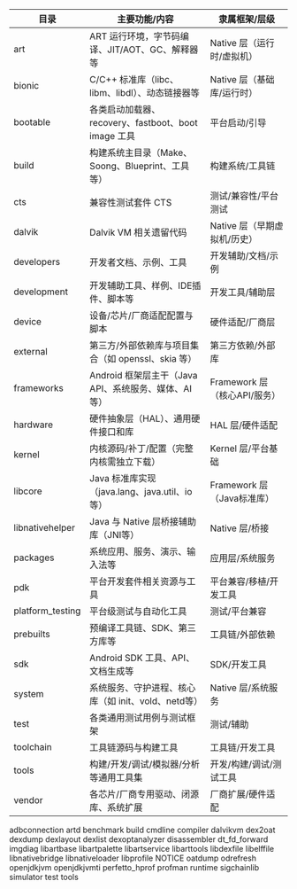 | 目录              | 主要功能/内容                                            | 隶属框架/层级                    |
|-------------------|---------------------------------------------------------|-----------------------------------|
| art               | ART 运行环境，字节码编译、JIT/AOT、GC、解释器等          | Native 层（运行时/虚拟机）         |
| bionic            | C/C++ 标准库（libc、libm、libdl）、动态链接器等          | Native 层（基础库/运行时）         |
| bootable          | 各类启动加载器、recovery、fastboot、boot image 工具      | 平台启动/引导                     |
| build             | 构建系统主目录（Make、Soong、Blueprint、工具等）         | 构建系统/工具链                   |
| cts               | 兼容性测试套件 CTS                                       | 测试/兼容性/平台测试               |
| dalvik            | Dalvik VM 相关遗留代码                                   | Native 层（早期虚拟机/历史）        |
| developers        | 开发者文档、示例、工具                                   | 开发辅助/文档/示例                 |
| development       | 开发辅助工具、样例、IDE插件、脚本等                      | 开发工具/辅助层                   |
| device            | 设备/芯片/厂商适配配置与脚本                             | 硬件适配/厂商层                    |
| external          | 第三方/外部依赖库与项目集合（如 openssl、skia 等）       | 第三方依赖/外部库                  |
| frameworks        | Android 框架层主干（Java API、系统服务、媒体、AI等）     | Framework 层（核心API/服务）        |
| hardware          | 硬件抽象层（HAL）、通用硬件接口和库                     | HAL 层/硬件适配                    |
| kernel            | 内核源码/补丁/配置（完整内核需独立下载）                 | Kernel 层/平台基础                 |
| libcore           | Java 标准库实现（java.lang、java.util、io等）            | Framework 层（Java标准库）         |
| libnativehelper   | Java 与 Native 层桥接辅助库（JNI等）                    | Native 层/桥接                     |
| packages          | 系统应用、服务、演示、输入法等                           | 应用层/系统服务                    |
| pdk               | 平台开发套件相关资源与工具                               | 平台兼容/移植/开发工具             |
| platform_testing  | 平台级测试与自动化工具                                   | 测试/平台兼容                      |
| prebuilts         | 预编译工具链、SDK、第三方库等                            | 工具链/外部依赖                    |
| sdk               | Android SDK 工具、API、文档生成等                        | SDK/开发工具                      |
| system            | 系统服务、守护进程、核心库（如 init、vold、netd等）      | Native 层/系统服务                 |
| test              | 各类通用测试用例与测试框架                               | 测试/辅助                          |
| toolchain         | 工具链源码与构建工具                                      | 工具链/开发工具                    |
| tools             | 构建/开发/调试/模拟器/分析等通用工具集                   | 开发/构建/调试/测试工具            |
| vendor            | 各芯片/厂商专用驱动、闭源库、系统扩展                    | 厂商扩展/硬件适配                  |

adbconnection
artd
benchmark
build
cmdline
compiler
dalvikvm
dex2oat
dexdump
dexlayout
dexlist
dexoptanalyzer
disassembler
dt_fd_forward
imgdiag
libartbase
libartpalette
libartservice
libarttools
libdexfile
libelffile
libnativebridge
libnativeloader
libprofile
NOTICE
oatdump
odrefresh
openjdkjvm
openjdkjvmti
perfetto_hprof
profman
runtime
sigchainlib
simulator
test
tools